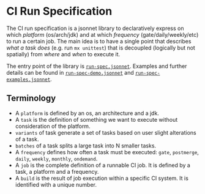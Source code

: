 # CI Run Specification

The CI run specification is a jsonnet library to declaratively express on which _platform_ (os/arch/jdk)
and at which _frequency_ (gate/daily/weekly/etc) to run a certain job.
The main idea is to have a single point that describes _what a task does_ (e.g. run `mx unittest`) that is decoupled (logically but not spatially) from
_where_ and _when_ to execute it.

The entry point of the library is [`run-spec.jsonnet`](../../ci/ci_common/run-spec.jsonnet).
Examples and further details can be found in [`run-spec-demo.jsonnet`](../../ci/ci_common/run-spec-demo.jsonnet)
and [`run-spec-examples.jsonnet`](../../ci/ci_common/run-spec-examples.jsonnet).

## Terminology

* A `platform` is defined by an os, an architecture and a jdk.
* A `task` is the definition of something we want to execute without consideration of the platform.
* `variants` of task generate a set of tasks based on user slight alterations of a task.
* `batches` of a task splits a large task into N smaller tasks.
* A `frequency` defines how often a task must be executed: `gate`, `postmerge`, `daily`, `weekly`, `monthly`, `ondemand`.
* A `job` is the complete definition of a runnable CI job. It is defined by a task, a platform and a frequency.
* A `build` is the result of job execution within a specific CI system. It is identified with a unique number.
